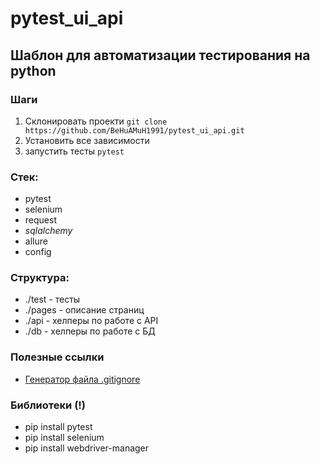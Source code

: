 # pytest_ui_api

## Шаблон для автоматизации тестирования на python

### Шаги
1.  Склонировать проекти `git clone https://github.com/BeHuAMuH1991/pytest_ui_api.git`
2. Установить все зависимости 
3. запустить тесты `pytest`

### Стек:
- pytest
- selenium
- request
- _sqlalchemy_
- allure
- config

### Структура:
- ./test - тесты
- ./pages - описание страниц
- ./api - хелперы по работе с API
- ./db - хелперы по работе с БД

### Полезные ссылки
- [Генератор файла .gitignore](https://www.toptal.com/developers/gitignore)

### Библиотеки (!)
- pip install pytest
- pip install selenium
- pip install webdriver-manager